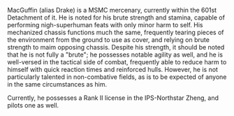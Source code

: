 MacGuffin (alias Drake) is a MSMC mercenary, currently within the 601st Detachment of it. He is noted for his brute strength and stamina, capable of performing nigh-superhuman feats with only minor harm to self. His mechanized chassis functions much the same, frequently tearing pieces of the environment from the ground to use as cover, and relying on brute strength to maim opposing chassis. Despite his strength, it should be noted that he is not fully a "brute"; he possesses notable agility as well, and he is well-versed in the tactical side of combat, frequently able to reduce harm to himself with quick reaction times and reinforced hulls. However, he is not particularly talented in non-combative fields, as is to be expected of anyone in the same circumstances as him.

Currently, he possesses a Rank II license in the IPS-Northstar Zheng, and pilots one as well.

